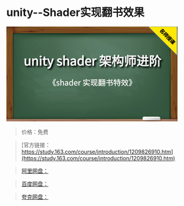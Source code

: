 # unity--Shader实现翻书效果

![img](../../../assets/study163/free/e240099c90414e59a652199b162ff25e.png)

> 价格：免费

> [官方链接：https://study.163.com/course/introduction/1209826910.htm](https://study.163.com/course/introduction/1209826910.htm)

> [阿里网盘：]()

> [百度网盘：]()

> [夸克网盘：]()
